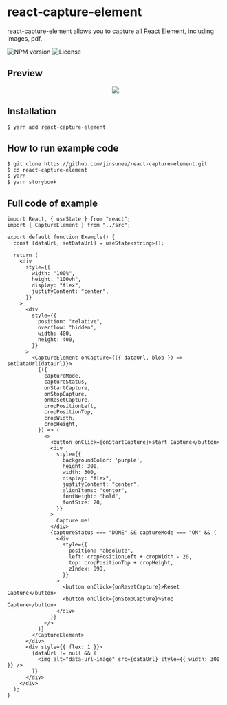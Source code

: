 # react-capture-element

react-capture-element allows you to capture all React Element, including images, pdf.

![NPM version](https://img.shields.io/npm/v/react-capture-element)
![License](http://img.shields.io/npm/l/dooboo-ui-legacy.svg?style=flat-square)

## Preview

<p align="center">
  <img src="https://user-images.githubusercontent.com/31176502/198377589-aaa2ad58-9106-4968-9166-8924af0dd92b.gif" />
</p>

## Installation

```
$ yarn add react-capture-element
```

## How to run example code

```
$ git clone https://github.com/jinsunee/react-capture-element.git
$ cd react-capture-element
$ yarn
$ yarn storybook
```

## Full code of example

```
import React, { useState } from "react";
import { CaptureElement } from "../src";

export default function Example() {
  const [dataUrl, setDataUrl] = useState<string>();

  return (
    <div
      style={{
        width: "100%",
        height: "100vh",
        display: "flex",
        justifyContent: "center",
      }}
    >
      <div
        style={{
          position: "relative",
          overflow: "hidden",
          width: 400,
          height: 400,
        }}
      >
        <CaptureElement onCapture={({ dataUrl, blob }) => setDataUrl(dataUrl)}>
          {({
            captureMode,
            captureStatus,
            onStartCapture,
            onStopCapture,
            onResetCapture,
            cropPositionLeft,
            cropPositionTop,
            cropWidth,
            cropHeight,
          }) => (
            <>
              <button onClick={onStartCapture}>start Capture</button>
              <div
                style={{
                  backgroundColor: 'purple',
                  height: 300,
                  width: 300,
                  display: "flex",
                  justifyContent: "center",
                  alignItems: "center",
                  fontWeight: "bold",
                  fontSize: 20,
                }}
              >
                Capture me!
              </div>
              {captureStatus === "DONE" && captureMode === "ON" && (
                <div
                  style={{
                    position: "absolute",
                    left: cropPositionLeft + cropWidth - 20,
                    top: cropPositionTop + cropHeight,
                    zIndex: 999,
                  }}
                >
                  <button onClick={onResetCapture}>Reset Capture</button>
                  <button onClick={onStopCapture}>Stop Capture</button>
                </div>
              )}
            </>
          )}
        </CaptureElement>
      </div>
      <div style={{ flex: 1 }}>
        {dataUrl != null && (
          <img alt="data-url-image" src={dataUrl} style={{ width: 300 }} />
        )}
      </div>
    </div>
  );
}

```
